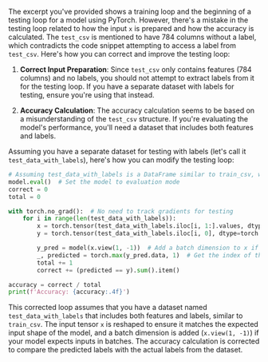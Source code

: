 The excerpt you've provided shows a training loop and the beginning of a testing loop for a model using PyTorch. However, there's a mistake in the testing loop related to how the input `x` is prepared and how the accuracy is calculated. The `test_csv` is mentioned to have 784 columns without a label, which contradicts the code snippet attempting to access a label from `test_csv`. Here's how you can correct and improve the testing loop:

1. **Correct Input Preparation**: Since `test_csv` only contains features (784 columns) and no labels, you should not attempt to extract labels from it for the testing loop. If you have a separate dataset with labels for testing, ensure you're using that instead.

2. **Accuracy Calculation**: The accuracy calculation seems to be based on a misunderstanding of the `test_csv` structure. If you're evaluating the model's performance, you'll need a dataset that includes both features and labels.

Assuming you have a separate dataset for testing with labels (let's call it `test_data_with_labels`), here's how you can modify the testing loop:

```python
# Assuming test_data_with_labels is a DataFrame similar to train_csv, where the first column is the label
model.eval()  # Set the model to evaluation mode
correct = 0
total = 0

with torch.no_grad():  # No need to track gradients for testing
    for i in range(len(test_data_with_labels)):
        x = torch.tensor(test_data_with_labels.iloc[i, 1:].values, dtype=torch.float32).view(-1, 784).to(device)  # Prepare the input tensor
        y = torch.tensor(test_data_with_labels.iloc[i, 0], dtype=torch.long).to(device)  # Extract the label

        y_pred = model(x.view(1, -1))  # Add a batch dimension to x if your model expects it
        _, predicted = torch.max(y_pred.data, 1)  # Get the index of the max log-probability
        total += 1
        correct += (predicted == y).sum().item()

accuracy = correct / total
print(f'Accuracy: {accuracy:.4f}')
```

This corrected loop assumes that you have a dataset named `test_data_with_labels` that includes both features and labels, similar to `train_csv`. The input tensor `x` is reshaped to ensure it matches the expected input shape of the model, and a batch dimension is added (`x.view(1, -1)`) if your model expects inputs in batches. The accuracy calculation is corrected to compare the predicted labels with the actual labels from the dataset.